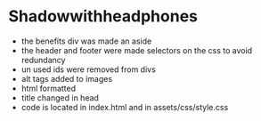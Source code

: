 # Shadowwithheadphones
- the benefits div was made an aside 
- the header and footer were made selectors on the css to avoid redundancy
- un used ids were removed from divs
- alt tags added to images
- html formatted
- title changed in head
- code is located in index.html and in assets/css/style.css